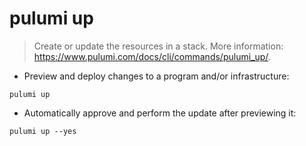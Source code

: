 # pulumi up

> Create or update the resources in a stack.
> More information: <https://www.pulumi.com/docs/cli/commands/pulumi_up/>.

- Preview and deploy changes to a program and/or infrastructure:

`pulumi up`

- Automatically approve and perform the update after previewing it:

`pulumi up --yes`
